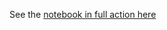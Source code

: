 
See the [notebook in full action here](https://nbviewer.jupyter.org/github/soxofaan/jupyter-playground/blob/master/jupyter-custom-d3/jupyter-custom-d3-visualizations.ipynb)

